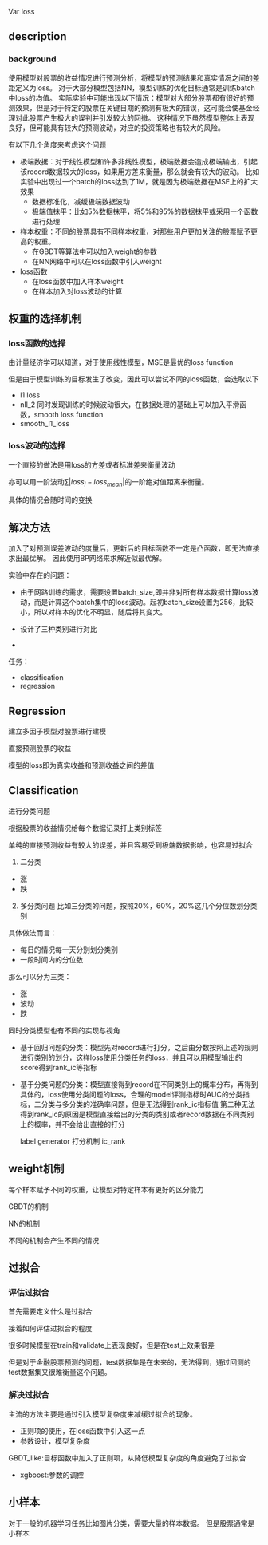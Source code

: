 Var loss

## description

### background

使用模型对股票的收益情况进行预测分析，将模型的预测结果和真实情况之间的差距定义为loss。
对于大部分模型包括NN，模型训练的优化目标通常是训练batch中loss的均值。
实际实验中可能出现以下情况：模型对大部分股票都有很好的预测效果，但是对于特定的股票在关键日期的预测有极大的错误，这可能会使基金经理对此股票产生极大的误判并引发较大的回撤。
这种情况下虽然模型整体上表现良好，但可能具有较大的预测波动，对应的投资策略也有较大的风险。

有以下几个角度来考虑这个问题
- 极端数据：对于线性模型和许多非线性模型，极端数据会造成极端输出，引起该record数据较大的loss，如果用方差来衡量，那么就会有较大的波动。
比如实验中出现过一个batch的loss达到了1M，就是因为极端数据在MSE上的扩大效果
    - 数据标准化，减缓极端数据波动
    - 极端值抹平：比如5%数据抹平，将5%和95%的数据抹平或采用一个函数进行处理
- 样本权重：不同的股票具有不同样本权重，对那些用户更加关注的股票赋予更高的权重。
    - 在GBDT等算法中可以加入weight的参数
    - 在NN网络中可以在loss函数中引入weight
- loss函数
    - 在loss函数中加入样本weight
    - 在样本加入对loss波动的计算

## 权重的选择机制

### loss函数的选择

由计量经济学可以知道，对于使用线性模型，MSE是最优的loss function

但是由于模型训练的目标发生了改变，因此可以尝试不同的loss函数，会选取以下
- l1 loss
- nll_2
同时发现训练的时候波动很大，在数据处理的基础上可以加入平滑函数，smooth loss function
- smooth_l1_loss

### loss波动的选择

一个直接的做法是用loss的方差或者标准差来衡量波动

亦可以用一阶波动$\sum{|loss_i-loss_{mean}|}$的一阶绝对值距离来衡量。

具体的情况会随时间的变换

## 解决方法
加入了对预测误差波动的度量后，更新后的目标函数不一定是凸函数，即无法直接求出最优解。
因此使用BP网络来求解近似最优解。

实验中存在的问题：
- 由于网路训练的需求，需要设置batch_size,即并非对所有样本数据计算loss波动，而是计算这个batch集中的loss波动。起初batch_size设置为256，比较小，所以对样本的优化不明显，随后将其变大。
- 设计了三种类别进行对比

-


任务：
- classification
- regression

## Regression

建立多因子模型对股票进行建模

直接预测股票的收益

模型的loss即为真实收益和预测收益之间的差值

## Classification

进行分类问题

根据股票的收益情况给每个数据记录打上类别标签

单纯的直接预测收益有较大的误差，并且容易受到极端数据影响，也容易过拟合

1. 二分类
- 涨
- 跌

2. 多分类问题
比如三分类的问题，按照20%，60%，20%这几个分位数划分类别

具体做法而言：
- 每日的情况每一天分别划分类别
- 一段时间内的分位数

那么可以分为三类：
- 涨
- 波动
- 跌

同时分类模型也有不同的实现与视角
- 基于回归问题的分类：模型先对record进行打分，之后由分数按照上述的规则进行类别的划分，这样loss使用分类任务的loss，并且可以用模型输出的score得到rank_ic等指标
- 基于分类问题的分类：模型直接得到record在不同类别上的概率分布，再得到具体的，loss使用分类问题的loss，合理的model评测指标时AUC的分类指标，二分类与多分类的准确率问题，但是无法得到rank_ic指标值
第二种无法得到rank_ic的原因是模型直接给出的分类的类别或者record数据在不同类别上的概率，并不会给出直接的打分
    
    label generator
    打分机制
    ic_rank

## weight机制
每个样本赋予不同的权重，让模型对特定样本有更好的区分能力

GBDT的机制

NN的机制

不同的机制会产生不同的情况

## 过拟合

### 评估过拟合
首先需要定义什么是过拟合

接着如何评估过拟合的程度

很多时候模型在train和validate上表现良好，但是在test上效果很差

但是对于金融股票预测的问题，test数据集是在未来的，无法得到，通过回测的test数据集又很难衡量这个问题。

### 解决过拟合

主流的方法主要是通过引入模型复杂度来减缓过拟合的现象。

- 正则项的使用，在loss函数中引入这一点
- 参数设计，模型复杂度

GBDT_like:目标函数中加入了正则项，从降低模型复杂度的角度避免了过拟合
- xgboost:参数的调控

## 小样本

对于一般的机器学习任务比如图片分类，需要大量的样本数据。
但是股票通常是小样本